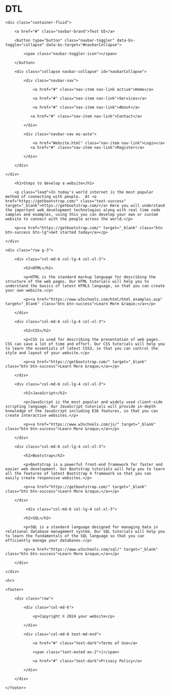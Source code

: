 # DTL
<!DOCTYPE html>

<html lang="en">

<head>

<meta charset="utf-8">

<meta name="viewport" content="width=device-width, initial-scale=1">

<title>Sample of Bootstrap 4 Responsive Layout</title>

<link href="https://cdn.jsdelivr.net/npm/bootstrap@5.0.2/dist/css/bootstrap.min.css" rel="stylesheet">

<script src="https://cdn.jsdelivr.net/npm/bootstrap@5.0.2/dist/js/bootstrap.bundle.min.js"></script>

</head>

<body>

<nav class="navbar navbar-expand-lg navbar-dark bg-dark">

    <div class="container-fluid">

        <a href="#" class="navbar-brand">Test UI</a>

        <button type="button" class="navbar-toggler" data-bs-toggle="collapse" data-bs-target="#navbarCollapse">

            <span class="navbar-toggler-icon"></span>

        </button>

        <div class="collapse navbar-collapse" id="navbarCollapse">

            <div class="navbar-nav">

                <a href="#" class="nav-item nav-link active">Home</a>

                <a href="#" class="nav-item nav-link">Services</a>

                <a href="#" class="nav-item nav-link">About</a>

               <a href="#" class="nav-item nav-link">Contact</a>

            </div>

            <div class="navbar-nav ms-auto">             

                <a href="Website.html" class="nav-item nav-link">Login</a>
               <a href="#" class="nav-item nav-link">Register</a>

            </div>

        </div>

    </div>

</nav>

<div class="container">

   <div class="p-5 my-4 bg-light rounded-3">

        <h1>Steps to develop a website</h1>

        <p class="lead">In today's world internet is the most popular method of connecting with people.  At <a href="https://getbootstrap.com/" class="text-success" target="_blank">https://getbootstrap.com/</a> Here you will understand the important web development technologies along with real time code samples and examples, using this you can develop your own or custom website to connect with the people across the world.</p>

        <p><a href="https://getbootstrap.com/" target="_blank" class="btn btn-success btn-lg">Get started today</a></p>

    </div>

    <div class="row g-3">

        <div class="col-md-6 col-lg-4 col-xl-3">

            <h2>HTML</h2>

            <p>HTML is the standard markup language for describing the structure of the web pages. Our HTML tutorials will help you to understand the basics of latest HTML5 language, so that you can create your own website.</p>

            <p><a href="https://www.w3schools.com/html/html_examples.asp" target="_blank" class="btn btn-success">Learn More &raquo;</a></p>

        </div>

        <div class="col-md-6 col-lg-4 col-xl-3">

            <h2>CSS</h2>

            <p>CSS is used for describing the presentation of web pages. CSS can save a lot of time and effort. Our CSS tutorials will help you to learn the essentials of latest CSS3, so that you can control the style and layout of your website.</p>

            <p><a href="https://getbootstrap.com/" target="_blank" class="btn btn-success">Learn More &raquo;</a></p>

        </div>

        <div class="col-md-6 col-lg-4 col-xl-3">

            <h2>JavaScript</h2>

            <p>JavaScript is the most popular and widely used client-side scripting language. Our JavaScript tutorials will provide in-depth knowledge of the JavaScript including ES6 features, so that you can create interactive websites.</p>

            <p><a href="https://www.w3schools.com/js/" target="_blank" class="btn btn-success">Learn More &raquo;</a></p>

        </div>

        <div class="col-md-6 col-lg-4 col-xl-3">

            <h2>Bootstrap</h2>

            <p>Bootstrap is a powerful front-end framework for faster and easier web development. Our Bootstrap tutorials will help you to learn all the features of latest Bootstrap 4 framework so that you can easily create responsive websites.</p>

            <p><a href="https://getbootstrap.com/" target="_blank" class="btn btn-success">Learn More &raquo;</a></p>

        </div>

             <div class="col-md-6 col-lg-4 col-xl-3">

            <h2>SQL</h2>

            <p>SQL is a standard language designed for managing data in relational database management system. Our SQL tutorials will help you to learn the fundamentals of the SQL language so that you can efficiently manage your databases.</p>

            <p><a href="https://www.w3schools.com/sql/" target="_blank" class="btn btn-success">Learn More &raquo;</a></p>

        </div>         

    </div>

    <hr>

    <footer>

        <div class="row">

            <div class="col-md-6">

                <p>Copyright © 2024 your website</p>

            </div>

            <div class="col-md-6 text-md-end">

                <a href="#" class="text-dark">Terms of Use</a>

                <span class="text-muted mx-2">|</span>

                <a href="#" class="text-dark">Privacy Policy</a>

            </div>

        </div> 

    </footer>

</div>

</body>

</html>
